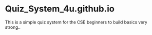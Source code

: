 # Quiz_System_4u.github.io
This is a simple quiz system for the CSE beginners to build basics very strong..
